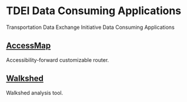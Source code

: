 # TDEI Data Consuming Applications

Transportation Data Exchange Initiative Data Consuming Applications

## [AccessMap](accessmap/index.md)

Accessibility-forward customizable router.

## [Walkshed](walkshed/index.md)

Walkshed analysis tool.

